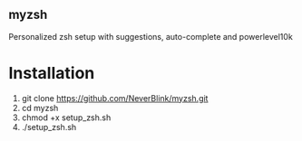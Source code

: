 ## myzsh
Personalized zsh setup with suggestions, auto-complete and powerlevel10k

# Installation
1. git clone https://github.com/NeverBlink/myzsh.git
2. cd myzsh
3. chmod +x setup_zsh.sh
4. ./setup_zsh.sh